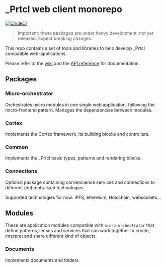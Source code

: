 # _Prtcl web client monorepo

[![CircleCI](https://circleci.com/gh/uprtcl/js-uprtcl/tree/develop.svg?style=shield)](https://circleci.com/gh/uprtcl/js-uprtcl/tree/develop)

> Important: these packages are under heavy development, not yet released. Expect breaking changes.

This repo contains a set of tools and libraries to help develop _Prtcl compatible web-applications. 

Please refer to the [wiki](https://github.com/uprtcl/js-uprtcl/wiki) and the [API reference](https://uprtcl.github.io/js-uprtcl/) for documentation.

## Packages

### Micro-orchestrator

Orchestrates micro modules in one single web application, following the micro-frontend pattern. Manages the dependencies between modules.

### Cortex

Implements the Cortex framework, its building blocks and controllers.

### Common

Implements the _Prtcl basic types, patterns and rendering blocks.

### Connections

Optional package containing convencience services and connections to different (de)centralized technologies.

Supported technologies for now: IPFS, ethereum, Holochain, websockets...

## Modules

These are application modules compatible with `micro-orchestrator` that define patterns, lenses and services that can work together to create, interpret and share different kind of objects.

### Documents

Implements documents and folders.
